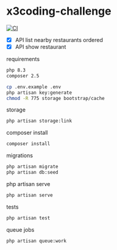 # x3coding-challenge

[![CI](https://github.com/soulaimaneyahya/x3coding-challenge/actions/workflows/ci.yaml/badge.svg)](https://github.com/soulaimaneyahya/x3coding-challenge/actions/workflows/ci.yaml)

- [x] API list nearby restaurants ordered
- [x] API show restaurant

requirements
```sh
php 8.3
composer 2.5
```

```sh
cp .env.example .env
php artisan key:generate
chmod -R 775 storage bootstrap/cache
```

storage
```sh
php artisan storage:link
```

composer install
```sh
composer install
```

migrations
```sh
php artisan migrate
php artisan db:seed
```

php artisan serve
```sh
php artisan serve
```

tests
```sh
php artisan test
```

queue jobs
```sh
php artisan queue:work
```
